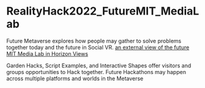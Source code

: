 # RealityHack2022_FutureMIT_MediaLab
Future Metaverse explores how people may gather to solve problems together today and the future in Social VR. 
[an external view of the future MIT Media Lab in Horizon Views](./Videos/exterior_perspective_gif.gif)

Garden Hacks, Script Examples, and Interactive Shapes offer visitors and groups opportunities to Hack together. Future Hackathons may happen across multiple platforms and worlds in the Metaverse
